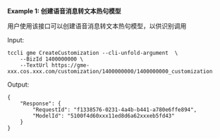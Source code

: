 **Example 1: 创建语音消息转文本热句模型**

用户使用该接口可以创建语音消息转文本热句模型，以供识别调用

Input: 

```
tccli gme CreateCustomization --cli-unfold-argument  \
    --BizId 1400000000 \
    --TextUrl https://gme-xxx.cos.xxx.com/customization/1400000000/1400000000_customization
```

Output: 
```
{
    "Response": {
        "RequestId": "f1338576-0231-4a4b-b441-a780e6ffe894",
        "ModelId": "5100f4d60xxx11ed8d6a62xxxeb5fd43"
    }
}
```

